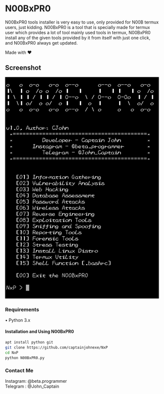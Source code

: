 
# N00BxPR0
N00BxPR0 tools installer is very easy to use, only provided for N00B termux users, just kidding.
N00BxPR0 is a tool that is specially made for termux user which provides a lot of tool mainly used tools in termux, N00BxPR0 install any of the given tools provided by it from itself with just one click, and N00BxPR0 always get updated.

Made with ❤️

## Screenshot
<img src="core/N00BxPR0.png">

### Requirements
• Python 3.x

#### Installation and Using N00BxPR0
```bash
apt install python git
git clone https://github.com/captainjohnexe/NxP
cd NxP
python N00BxPR0.py
```

### Contact Me
Instagram: @beta.programmer  
Telegram : @John_Captain